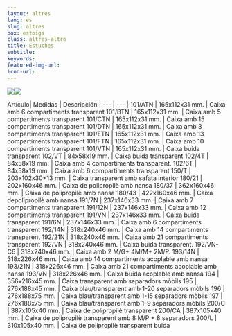 ```yaml
---
layout: altres
lang: es
slug: altres
box: estoigs
class: altres-altre
title: Estuches
subtitle:
keywords: 
featured-img-url:
icon-url: 
--- 
```


 	
<p class="text-center"><img src="{{ site.base_url }}/assets/img/01-thumbnail-box-fort-altres-estoigs-101-perline.jpg"><img src="{{ site.base_url }}/assets/img/01-thumbnail-box-fort-altres-estoigs-180-43-blau.jpg"></p>
 
 Artículo| Medidas | Descripción | 
--- | --- |
101/ATN | 165x112x31 mm. | Caixa amb 6 compartiments transparent
101/BTN | 165x112x31 mm. | Caixa amb 5 compartiments transparent
101/CTN | 165x112x31 mm. | Caixa amb 15 compartiments transparent
101/DTN | 165x112x31 mm. | Caixa amb 3 compartiments transparent
101/ETN | 165x112x31 mm. | Caixa amb 13 compartiments transparent
101/FTN | 165x112x31 mm. | Caixa amb 10 compartiments transparent
101/VTN | 165x112x31 mm. | Caixa buida transparent
102/VT | 84x58x19 mm. | Caixa buida transparent
102/4T | 84x58x19 mm. | Caixa amb 4 compartiments transparent.
102/6T | 84x58x19 mm. | Caixa amb 6 compartiments transparent
150/T | 203x102x30+13 mm. | Caixa transparent amb safata interior
180/21 | 202x160x46 mm. | Caixa de polipropilè amb nansa
180/37 | 362x160x46 mm. | Caixa de polipropilè amb nansa
180/43 | 422x160x46 mm. | Caixa depolipropilè amb nansa
191/7N | 237x146x33 mm. | Caixa amb 7 compartiments transparent
191/12N | 237x146x33 mm. | Caixa amb 12 compartiments transparent
191/VN | 237x146x33 mm. | Caixa buida transparent
191/6N | 237x146x33 mm. | Caixa amb 6 compartiments transparent
192/14N | 318x240x46 mm. | Caixa amb 14 compartiments transparent
192/21N | 318x240x46 mm. | Caixa amb 21 compartiments transparent
192/VN | 318x240x46 mm. | Caixa buida transparent.
192/VN-C6 | 318x240x46 mm. | Caixa amb 2 M/G+ 4M/M+ 2M/P.
193/14N | 318x226x46 mm. | Caixa amb 14 compartiments acoplable amb nansa
193/21N | 318x226x46 mm. | Caixa amb 21 compartiments acoplable amb nansa
193/VN | 318x226x46 mm. | Caixa buida acoplable amb nansa
194 | 356x216x45 mm. | Caixa transparent amb separadors mòbils
195 | 276x188x45 mm. | Caixa blau/transparent amb 1-20 separadors mòbils
196 | 276x188x75 mm. | Caixa blau/transparent amb 1-15 separadors mòbils
197 | 276x188x75 mm. | Caixa blau/transparent amb 1-9 separadors mòbils
200/C | 387x105x40 mm. | Caixa de polipropilè transparent
200/CA | 387x105x40 mm. | Caixa de polipropilè transparent amb 8 M/P + 8 separadors
200/L | 310x105x40 mm. | Caixa de polipropilè transparent buida
